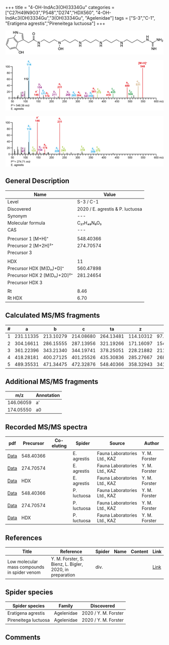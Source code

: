 +++
title = "4-OH-IndAc3(OH)3334Gu"
categories = ["C27H49N9O3","P548","D274","HDX560",
"4-OH-IndAc3(OH)3334Gu","3(OH)3334Gu",
"Agelenidae"]
tags = ["S-3","C-1",
"Eratigena agrestis","Pireneitega luctuosa"]
+++

![](/img/4-OH-IndAc3(OH)3334Gu.png)

![](/img_MSMS/548_4-OH-IndAc3(OH)3334Gu_Ea.png?classes=border)

![](/img_MSMS/548_4-OH-IndAc3(OH)3334Gu_Ea_2.png?classes=border)

## General Description

| Name                       | Value              |
|----------------------------|--------------------|
| Level                      | S-3 / C-1          |
| Discovered                 | 2020 / E. agrestis & P. luctuosa |
| Synonym                    | ---                |
| Molecular formula          | C₂₇H₄₉N₉O₃                   |
| CAS                        | ---                |
|                            |                    |
| Precursor 1 [M+H]⁺         | 548.40366                   |
| Precursor 2 [M+2H]²⁺       | 274.70574                   |
| Precursor 3                |                    |
|                            |                    |
| HDX                        | 11                   |
| Precursor HDX   [M(D₁₁)+D]⁺   | 560.47898                   |
| Precursor HDX 2 [M(D₁₁)+2D]²⁺ | 281.24654                   |
| Precursor HDX 3            |                    |
|                            |                    |
| Rt                         | 8.46                   |
| Rt HDX                     | 6.70                   |

## Calculated MS/MS fragments

| # | a         | b         | c         | ta        | z         | y         | tz        |
|---|-----------|-----------|-----------|-----------|-----------|-----------|-----------|
| 1 | 231.11335 | 213.10279 | 214.08680 | 264.13481 | 114.10312 | 97.07657 | 131.12967 |
| 2 | 304.16611 | 286.15555 | 287.13956 | 321.19266 | 171.16097 | 154.13442 | 188.18752 |
| 3 | 361.22396 | 343.21340 | 344.19741 | 378.25051 | 228.21882 | 211.19227 | 245.24537 |
| 4 | 418.28181 | 400.27125 | 401.25526 | 435.30836 | 285.27667 | 268.25012 | 318.29813 |
| 5 | 489.35531 | 471.34475 | 472.32876 | 548.40366 | 358.32943 | 341.30288 | 375.35598 |

## Additional MS/MS fragments

| m/z | Annotation |
|-----|------------|
| 146.06059    | a'   |
| 174.05550    | a0   |

## Recorded MS/MS spectra

| pdf                                             | Precursor | Co-eluting | Spider      | Source                       | Author        |
|-------------------------------------------------|-----------|------------|-------------|------------------------------|---------------|
| [Data](/pdf/E-agrestis/548_4-OH-IndAc3(OH)3334Gu_Ea.pdf)   | 548.40366 |            | E. agrestis | Fauna Laboratories Ltd., KAZ | Y. M. Forster |
| [Data](/pdf/E-agrestis/548_4-OH-IndAc3(OH)3334Gu_Ea_2.pdf)   | 274.70574 |            | E. agrestis | Fauna Laboratories Ltd., KAZ | Y. M. Forster |
| [Data](/pdf/E-agrestis/548_4-OH-IndAc3(OH)3334Gu_Ea_HDX.pdf)   | HDX |            | E. agrestis | Fauna Laboratories Ltd., KAZ | Y. M. Forster |
| [Data](/pdf/P-luctuosa/548_4-OH-IndAc3(OH)3334Gu_Pl.pdf) | 548.40366 |           | P. luctuosa | Fauna Laboratories Ltd., KAZ | Y. M. Forster |
| [Data](/pdf/P-luctuosa/548_4-OH-IndAc3(OH)3334Gu_Pl_2.pdf) | 274.70574 |           | P. luctuosa | Fauna Laboratories Ltd., KAZ | Y. M. Forster |
| [Data](/pdf/P-luctuosa/548_4-OH-IndAc3(OH)3334Gu_Pl_HDX.pdf) | HDX |           | P. luctuosa | Fauna Laboratories Ltd., KAZ | Y. M. Forster |


## References

| Title | Reference | Spider | Name | Content | Link |
|-------|-----------|--------|------|---------|------|
| Low molecular mass compounds in spider venom      | Y. M. Forster, S. Bienz, L. Bigler, 2020, in preparation          | div.       |   |   | [Link](unknown) |

## Spider species

| Spider species     | Family     | Discovered           |
|--------------------|------------|----------------------|
| Eratigena agrestis | Agelenidae | 2020 / Y. M. Forster |
| Pireneitega luctuosa | Agelenidae | 2020 / Y. M. Forster |

## Comments